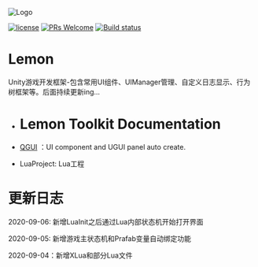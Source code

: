 ![Logo](./Image/logo.png)

[![license](http://img.shields.io/badge/license-MIT-blue.svg)](https://github.com/Tencent/InjectFix/blob/master/LICENSE)
[![PRs Welcome](https://img.shields.io/badge/PRs-welcome-blue.svg)](https://github.com/Tencent/InjectFix/pulls)
[![Build status](https://travis-ci.org/Tencent/InjectFix.svg?branch=master)](https://travis-ci.org/Tencent/InjectFix)

# Lemon

Unity游戏开发框架-包含常用UI组件、UIManager管理、自定义日志显示、行为树框架等。后面持续更新ing...

* # Lemon Toolkit Documentation

* [QGUI](./Docs/Readme.md) ：UI component and UGUI panel auto create.

* LuaProject:  Lua工程

# 更新日志

2020-09-06: 新增LuaInit之后通过Lua内部状态机开始打开界面

2020-09-05: 新增游戏主状态机和Prafab变量自动绑定功能    

2020-09-04：新增XLua和部分Lua文件
